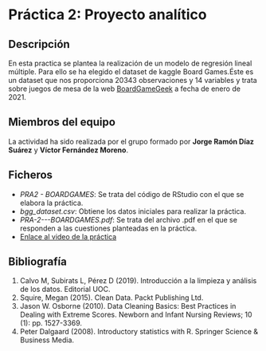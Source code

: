 # Práctica 2: Proyecto analítico

## Descripción

En esta practica se plantea la realización de un modelo de regresión lineal múltiple. Para ello se ha elegido el dataset de kaggle Board Games.Éste es un dataset
que nos proporciona 20343 observaciones y 14 variables y trata sobre juegos de mesa de la web [BoardGameGeek](https://boardgamegeek.com/) a fecha de enero de 2021.



## Miembros del equipo

La actividad ha sido realizada por el grupo formado por **Jorge Ramón Díaz Suárez** y **Víctor Fernández Moreno**.

## Ficheros

+ *PRA2 - BOARDGAMES*: Se trata del código de RStudio con el que se elabora la práctica.
+ *bgg_dataset.csv*: Obtiene los datos iniciales para realizar la práctica.
+ *PRA-2---BOARDGAMES.pdf*: Se trata del archivo .pdf en el que se responden a las cuestiones planteadas en la práctica.
+ [Enlace al video de la práctica](https://drive.google.com/file/d/1CZOLh5NbJsnQZreJ_jfyn3bVtZNzhp2i/view?usp=share_link)

## Bibliografía

1. Calvo M, Subirats L, Pérez D (2019). Introducción a la limpieza y análisis de los datos. Editorial UOC.
2. Squire, Megan (2015). Clean Data. Packt Publishing Ltd.
3. Jason W. Osborne (2010). Data Cleaning Basics: Best Practices in Dealing with Extreme Scores. Newborn and Infant Nursing Reviews; 10 (1): pp. 1527-3369.
4. Peter Dalgaard (2008). Introductory statistics with R. Springer Science & Business Media.

